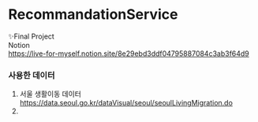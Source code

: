 # RecommandationService
✨Final Project  
Notion  
https://live-for-myself.notion.site/8e29ebd3ddf04795887084c3ab3f64d9

### 사용한 데이터
1. 서울 생활이동 데이터 https://data.seoul.go.kr/dataVisual/seoul/seoulLivingMigration.do  
2. 
